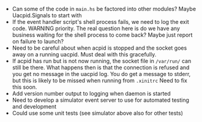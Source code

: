 - Can some of the code in `main.hs` be factored into other
  modules? Maybe Uacpid.Signals to start with
- If the event handler script's shell process fails, we need to log
  the exit code. WARNING priority. The real question here is do we
  have any business waiting for the shell process to come back? Maybe
  just report on failure to launch?
- Need to be careful about when acpid is stopped and the socket
  goes away on a running uacpid. Must deal with this gracefully.
- If acpid has run but is not now running, the socket file
  in `/var/run/` can still be there. What happens then is that the
  connection is refused and you get no message in the uacpid log. You
  do get a message to stderr, but this is likely to be missed when
  running from `.xinitrc`  Need to fix this soon.
- Add version number output to logging when daemon is started
- Need to develop a simulator event server to use for automated
  testing and development
- Could use some unit tests (see simulator above also for other
  tests)
